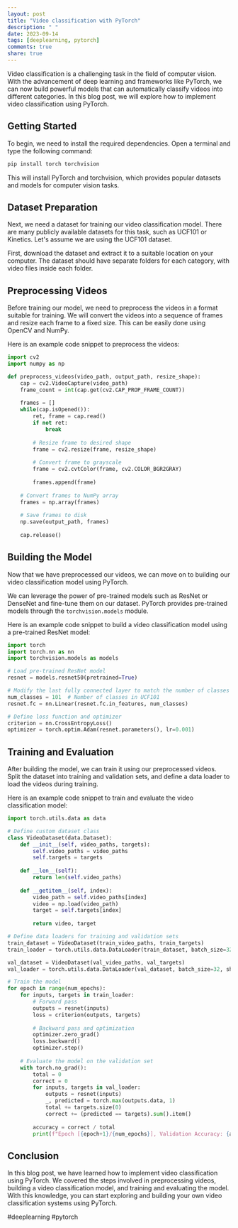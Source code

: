 ```yaml
---
layout: post
title: "Video classification with PyTorch"
description: " "
date: 2023-09-14
tags: [deeplearning, pytorch]
comments: true
share: true
---
```


Video classification is a challenging task in the field of computer vision. With the advancement of deep learning and frameworks like PyTorch, we can now build powerful models that can automatically classify videos into different categories. In this blog post, we will explore how to implement video classification using PyTorch.

## Getting Started

To begin, we need to install the required dependencies. Open a terminal and type the following command:

```bash
pip install torch torchvision
```

This will install PyTorch and torchvision, which provides popular datasets and models for computer vision tasks.

## Dataset Preparation

Next, we need a dataset for training our video classification model. There are many publicly available datasets for this task, such as UCF101 or Kinetics. Let's assume we are using the UCF101 dataset.

First, download the dataset and extract it to a suitable location on your computer. The dataset should have separate folders for each category, with video files inside each folder.

## Preprocessing Videos

Before training our model, we need to preprocess the videos in a format suitable for training. We will convert the videos into a sequence of frames and resize each frame to a fixed size. This can be easily done using OpenCV and NumPy.

Here is an example code snippet to preprocess the videos:

```python
import cv2
import numpy as np

def preprocess_videos(video_path, output_path, resize_shape):
    cap = cv2.VideoCapture(video_path)
    frame_count = int(cap.get(cv2.CAP_PROP_FRAME_COUNT))
    
    frames = []
    while(cap.isOpened()):
        ret, frame = cap.read()
        if not ret:
            break
        
        # Resize frame to desired shape
        frame = cv2.resize(frame, resize_shape)
        
        # Convert frame to grayscale
        frame = cv2.cvtColor(frame, cv2.COLOR_BGR2GRAY)
        
        frames.append(frame)
    
    # Convert frames to NumPy array
    frames = np.array(frames)
    
    # Save frames to disk
    np.save(output_path, frames)
    
    cap.release()
```

## Building the Model

Now that we have preprocessed our videos, we can move on to building our video classification model using PyTorch.

We can leverage the power of pre-trained models such as ResNet or DenseNet and fine-tune them on our dataset. PyTorch provides pre-trained models through the `torchvision.models` module.

Here is an example code snippet to build a video classification model using a pre-trained ResNet model:

```python
import torch
import torch.nn as nn
import torchvision.models as models

# Load pre-trained ResNet model
resnet = models.resnet50(pretrained=True)

# Modify the last fully connected layer to match the number of classes in our dataset
num_classes = 101  # Number of classes in UCF101
resnet.fc = nn.Linear(resnet.fc.in_features, num_classes)

# Define loss function and optimizer
criterion = nn.CrossEntropyLoss()
optimizer = torch.optim.Adam(resnet.parameters(), lr=0.001)
```

## Training and Evaluation

After building the model, we can train it using our preprocessed videos. Split the dataset into training and validation sets, and define a data loader to load the videos during training.

Here is an example code snippet to train and evaluate the video classification model:

```python
import torch.utils.data as data

# Define custom dataset class
class VideoDataset(data.Dataset):
    def __init__(self, video_paths, targets):
        self.video_paths = video_paths
        self.targets = targets
        
    def __len__(self):
        return len(self.video_paths)
    
    def __getitem__(self, index):
        video_path = self.video_paths[index]
        video = np.load(video_path)
        target = self.targets[index]
        
        return video, target

# Define data loaders for training and validation sets
train_dataset = VideoDataset(train_video_paths, train_targets)
train_loader = torch.utils.data.DataLoader(train_dataset, batch_size=32, shuffle=True)

val_dataset = VideoDataset(val_video_paths, val_targets)
val_loader = torch.utils.data.DataLoader(val_dataset, batch_size=32, shuffle=False)

# Train the model
for epoch in range(num_epochs):
    for inputs, targets in train_loader:
        # Forward pass
        outputs = resnet(inputs)
        loss = criterion(outputs, targets)
        
        # Backward pass and optimization
        optimizer.zero_grad()
        loss.backward()
        optimizer.step()
    
    # Evaluate the model on the validation set
    with torch.no_grad():
        total = 0
        correct = 0
        for inputs, targets in val_loader:
            outputs = resnet(inputs)
            _, predicted = torch.max(outputs.data, 1)
            total += targets.size(0)
            correct += (predicted == targets).sum().item()
        
        accuracy = correct / total
        print(f"Epoch [{epoch+1}/{num_epochs}], Validation Accuracy: {accuracy}")
```

## Conclusion

In this blog post, we have learned how to implement video classification using PyTorch. We covered the steps involved in preprocessing videos, building a video classification model, and training and evaluating the model. With this knowledge, you can start exploring and building your own video classification systems using PyTorch.

#deeplearning #pytorch